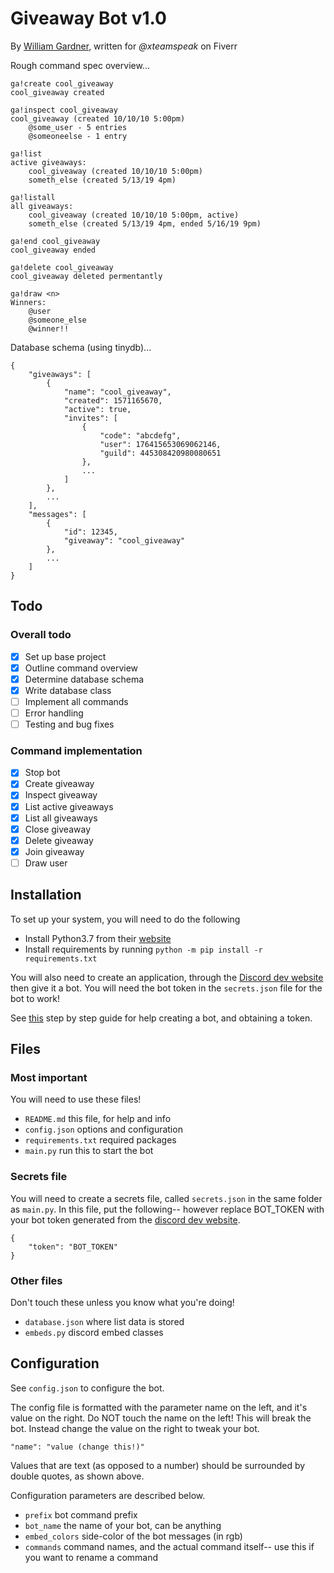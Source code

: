 # Giveaway Bot v1.0
By [William Gardner](https://github.com/wg4568/), written for _@xteamspeak_ on Fiverr

Rough command spec overview...

```
ga!create cool_giveaway
cool_giveaway created

ga!inspect cool_giveaway
cool_giveaway (created 10/10/10 5:00pm)
    @some_user - 5 entries
    @someoneelse - 1 entry

ga!list
active giveaways:
    cool_giveaway (created 10/10/10 5:00pm)
    someth_else (created 5/13/19 4pm)

ga!listall
all giveaways:
    cool_giveaway (created 10/10/10 5:00pm, active)
    someth_else (created 5/13/19 4pm, ended 5/16/19 9pm)

ga!end cool_giveaway
cool_giveaway ended

ga!delete cool_giveaway
cool_giveaway deleted permentantly

ga!draw <n>
Winners:
    @user
    @someone_else
    @winner!!
```

Database schema (using tinydb)...

```
{
    "giveaways": [
        {
            "name": "cool_giveaway",
            "created": 1571165670,
            "active": true,
            "invites": [
                {
                    "code": "abcdefg",
                    "user": 176415653069062146,
                    "guild": 445308420980080651
                },
                ...
            ]
        },
        ...
    ],
    "messages": [
        {
            "id": 12345,
            "giveaway": "cool_giveaway"
        },
        ...
    ]
}
```

## Todo

### Overall todo

- [x] Set up base project
- [x] Outline command overview
- [x] Determine database schema
- [x] Write database class
- [ ] Implement all commands
- [ ] Error handling
- [ ] Testing and bug fixes

### Command implementation
- [x] Stop bot
- [x] Create giveaway
- [x] Inspect giveaway
- [x] List active giveaways
- [x] List all giveaways
- [x] Close giveaway
- [x] Delete giveaway
- [x] Join giveaway
- [ ] Draw user

## Installation

To set up your system, you will need to do the following

- Install Python3.7 from their [website](https://www.python.org/)
- Install requirements by running `python -m pip install -r requirements.txt`

You will also need to create an application, through the [Discord dev website](https://discordapp.com/developers/) then give it a bot. You will need the bot token in the `secrets.json` file for the bot to work!

See [this](https://github.com/reactiflux/discord-irc/wiki/Creating-a-discord-bot-&-getting-a-token) step by step guide for help creating a bot, and obtaining a token.

## Files

### Most important

You will need to use these files!

- `README.md` this file, for help and info
- `config.json` options and configuration
- `requirements.txt` required packages
- `main.py` run this to start the bot

### Secrets file

You will need to create a secrets file, called `secrets.json` in the same folder as `main.py`. In this file, put the following-- however replace BOT_TOKEN with your bot token generated from the [discord dev website](https://discordapp.com/developers/).

```
{
	"token": "BOT_TOKEN"
}
```

### Other files

Don't touch these unless you know what you're doing!

- `database.json` where list data is stored
- `embeds.py` discord embed classes

## Configuration

See `config.json` to configure the bot.

The config file is formatted with the parameter name on the left, and it's value on the right. Do NOT touch the name on the left! This will break the bot. Instead change the value on the right to tweak your bot.

    "name": "value (change this!)"

Values that are text (as opposed to a number) should be surrounded by double quotes, as shown above.

 Configuration parameters are described below.

- `prefix` bot command prefix
- `bot_name` the name of your bot, can be anything
- `embed_colors` side-color of the bot messages (in rgb)
- `commands` command names, and the actual command itself-- use this if you want to rename a command